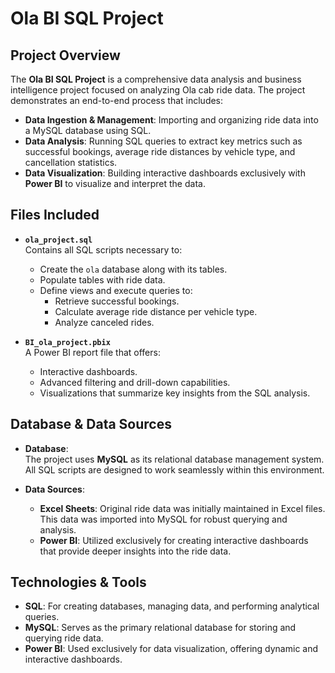 # Ola BI SQL Project

## Project Overview
The **Ola BI SQL Project** is a comprehensive data analysis and business intelligence project focused on analyzing Ola cab ride data. The project demonstrates an end-to-end process that includes:
- **Data Ingestion & Management**: Importing and organizing ride data into a MySQL database using SQL.
- **Data Analysis**: Running SQL queries to extract key metrics such as successful bookings, average ride distances by vehicle type, and cancellation statistics.
- **Data Visualization**: Building interactive dashboards exclusively with **Power BI** to visualize and interpret the data.

## Files Included
- **`ola_project.sql`**  
  Contains all SQL scripts necessary to:
  - Create the `ola` database along with its tables.
  - Populate tables with ride data.
  - Define views and execute queries to:
    - Retrieve successful bookings.
    - Calculate average ride distance per vehicle type.
    - Analyze canceled rides.

- **`BI_ola_project.pbix`**  
  A Power BI report file that offers:
  - Interactive dashboards.
  - Advanced filtering and drill-down capabilities.
  - Visualizations that summarize key insights from the SQL analysis.

## Database & Data Sources
- **Database**:  
  The project uses **MySQL** as its relational database management system. All SQL scripts are designed to work seamlessly within this environment.

- **Data Sources**:  
  - **Excel Sheets**: Original ride data was initially maintained in Excel files. This data was imported into MySQL for robust querying and analysis.
  - **Power BI**: Utilized exclusively for creating interactive dashboards that provide deeper insights into the ride data.

## Technologies & Tools
- **SQL**: For creating databases, managing data, and performing analytical queries.
- **MySQL**: Serves as the primary relational database for storing and querying ride data.
- **Power BI**: Used exclusively for data visualization, offering dynamic and interactive dashboards.
